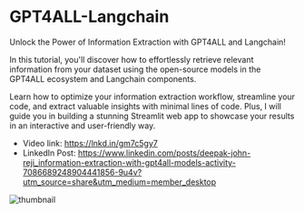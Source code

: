 # GPT4ALL-Langchain
Unlock the Power of Information Extraction with GPT4ALL and Langchain!

In this tutorial, you'll discover how to effortlessly retrieve relevant information from your dataset using the open-source models in the GPT4ALL ecosystem and Langchain components.

Learn how to optimize your information extraction workflow, streamline your code, and extract valuable insights with minimal lines of code. Plus, I will guide you in building a stunning Streamlit web app to showcase your results in an interactive and user-friendly way.

- Video link: https://lnkd.in/gm7c5gy7
- LinkedIn Post: https://www.linkedin.com/posts/deepak-john-reji_information-extraction-with-gpt4all-models-activity-7086689248904441856-9u4v?utm_source=share&utm_medium=member_desktop

![thumbnail](https://github.com/dreji18/GPT4ALL-Langchain/assets/49631017/433b198c-6fa0-45fc-a4de-0c3f92ace83a)
